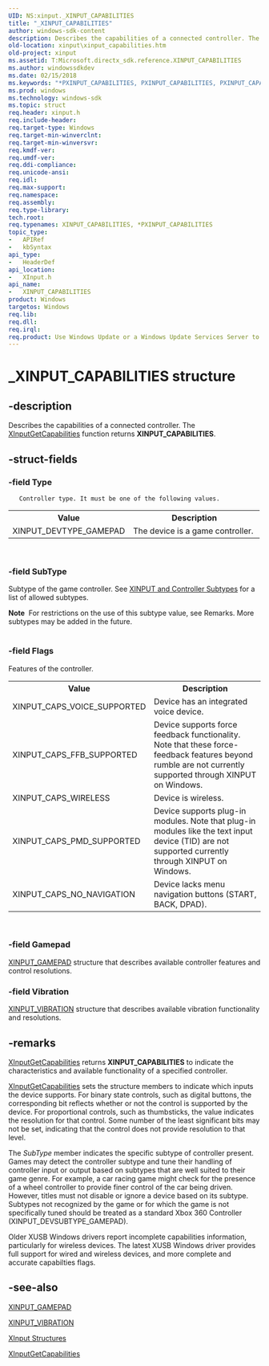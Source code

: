 ```yaml
---
UID: NS:xinput._XINPUT_CAPABILITIES
title: "_XINPUT_CAPABILITIES"
author: windows-sdk-content
description: Describes the capabilities of a connected controller. The XInputGetCapabilities function returns XINPUT_CAPABILITIES.
old-location: xinput\xinput_capabilities.htm
old-project: xinput
ms.assetid: T:Microsoft.directx_sdk.reference.XINPUT_CAPABILITIES
ms.author: windowssdkdev
ms.date: 02/15/2018
ms.keywords: "*PXINPUT_CAPABILITIES, PXINPUT_CAPABILITIES, PXINPUT_CAPABILITIES structure pointer [XInput Game Controller APIs], XINPUT_CAPABILITIES, XINPUT_CAPABILITIES structure [XInput Game Controller APIs], _XINPUT_CAPABILITIES, xinput.xinput_capabilities, xinput/PXINPUT_CAPABILITIES, xinput/XINPUT_CAPABILITIES"
ms.prod: windows
ms.technology: windows-sdk
ms.topic: struct
req.header: xinput.h
req.include-header: 
req.target-type: Windows
req.target-min-winverclnt: 
req.target-min-winversvr: 
req.kmdf-ver: 
req.umdf-ver: 
req.ddi-compliance: 
req.unicode-ansi: 
req.idl: 
req.max-support: 
req.namespace: 
req.assembly: 
req.type-library: 
tech.root: 
req.typenames: XINPUT_CAPABILITIES, *PXINPUT_CAPABILITIES
topic_type:
-	APIRef
-	kbSyntax
api_type:
-	HeaderDef
api_location:
-	XInput.h
api_name:
-	XINPUT_CAPABILITIES
product: Windows
targetos: Windows
req.lib: 
req.dll: 
req.irql: 
req.product: Use Windows Update or a Windows Update Services Server to retrieve the update on Windows XP.
---
```


# _XINPUT_CAPABILITIES structure


## -description


Describes the capabilities of a connected controller. The <a href="https://msdn.microsoft.com/5F02EFF5-57ED-4FF1-88E2-DB1CB6F33151">XInputGetCapabilities</a> function returns <b>XINPUT_CAPABILITIES</b>. 


## -struct-fields




### -field Type

      
       Controller type. It must be one of the following values.
       

<table>
<tr>
<th>Value</th>
<th>Description</th>
</tr>
<tr>
<td>XINPUT_DEVTYPE_GAMEPAD</td>
<td>The device is a game controller. </td>
</tr>
</table>
 


### -field SubType

Subtype of the game controller. See <a href="https://msdn.microsoft.com/4674028b-98cf-5346-7b93-f940150f3051">XINPUT and Controller Subtypes</a> for a list of allowed subtypes.

<div class="alert"><b>Note</b>  For restrictions on the use of this subtype value, see Remarks. More subtypes may be added in the future.</div>
<div> </div>

### -field Flags

Features of the controller.
       

<table>
<tr>
<th>Value</th>
<th>Description</th>
</tr>
<tr>
<td>XINPUT_CAPS_VOICE_SUPPORTED</td>
<td>Device has an integrated voice device.</td>
</tr>
<tr>
<td>XINPUT_CAPS_FFB_SUPPORTED</td>
<td>Device supports force feedback functionality. Note that these force-feedback features beyond rumble are not currently supported through XINPUT on Windows.</td>
</tr>
<tr>
<td>XINPUT_CAPS_WIRELESS</td>
<td>Device is wireless.</td>
</tr>
<tr>
<td>XINPUT_CAPS_PMD_SUPPORTED</td>
<td>
           Device supports plug-in modules. Note that plug-in modules like the text input device (TID)
           are not supported currently through XINPUT on Windows.</td>
</tr>
<tr>
<td>XINPUT_CAPS_NO_NAVIGATION</td>
<td>Device lacks menu navigation buttons (START, BACK, DPAD).</td>
</tr>
</table>
 


### -field Gamepad


<a href="https://msdn.microsoft.com/9F3BA764-82E0-4C46-AAA3-F417D2344ECB">XINPUT_GAMEPAD</a> structure that describes available controller features and control resolutions. 


### -field Vibration


<a href="https://msdn.microsoft.com/134A22DD-95DA-4270-AC42-93C7EF110A3A">XINPUT_VIBRATION</a> structure that describes available vibration functionality and resolutions.


## -remarks




<a href="https://msdn.microsoft.com/5F02EFF5-57ED-4FF1-88E2-DB1CB6F33151">XInputGetCapabilities</a> returns <b>XINPUT_CAPABILITIES</b> to indicate the characteristics and available functionality of a specified controller.




<a href="https://msdn.microsoft.com/5F02EFF5-57ED-4FF1-88E2-DB1CB6F33151">XInputGetCapabilities</a> sets the structure members to indicate which inputs the device supports. For binary state controls, such as digital buttons, the corresponding bit reflects whether or not the control is supported by the device. For proportional controls, such as thumbsticks, the value indicates the resolution for that control. Some number of the least significant bits may not be set, indicating that the control does not provide resolution to that level.



The <i>SubType</i> member indicates the specific subtype of controller present. Games may detect the controller subtype and tune their handling of controller input or output based on subtypes that are well suited to their game genre. For example, a car racing game might check for the presence of a wheel controller to provide finer control of the car being driven. However, titles must not disable or ignore a device based on its subtype. Subtypes not recognized by the game or for which the game is not specifically tuned should be treated as a standard Xbox 360 Controller (XINPUT_DEVSUBTYPE_GAMEPAD).



Older XUSB Windows drivers report incomplete capabilities information, particularly for wireless devices. The latest XUSB Windows driver provides full support for wired and wireless devices, and more complete and accurate capabilties flags.






## -see-also




<a href="https://msdn.microsoft.com/9F3BA764-82E0-4C46-AAA3-F417D2344ECB">XINPUT_GAMEPAD</a>



<a href="https://msdn.microsoft.com/134A22DD-95DA-4270-AC42-93C7EF110A3A">XINPUT_VIBRATION</a>



<a href="https://msdn.microsoft.com/89bb00ea-0be3-9619-1629-a7b7894302d5">XInput Structures</a>



<a href="https://msdn.microsoft.com/5F02EFF5-57ED-4FF1-88E2-DB1CB6F33151">XInputGetCapabilities</a>
 

 

